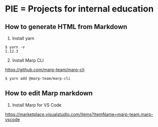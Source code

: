 # PIE = Projects for internal education

## How to generate HTML from Markdown

1. Install yarn

```
$ yarn -v
1.12.3
```

2. Install Marp CLI

https://github.com/marp-team/marp-cli

```
$ yarn add @marp-team/marp-cli
```

## How to edit Marp markdown

1. Install Marp for VS Code

https://marketplace.visualstudio.com/items?itemName=marp-team.marp-vscode
